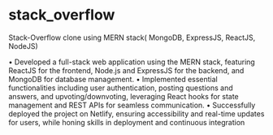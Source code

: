 # stack_overflow
Stack-Overflow clone using MERN stack( MongoDB, ExpressJS, ReactJS, NodeJS)
 
• Developed a full-stack web application using the MERN stack, featuring ReactJS for the frontend, Node.js and
ExpressJS for the backend, and MongoDB for database management.
• Implemented essential functionalities including user authentication, posting questions and answers, and
upvoting/downvoting, leveraging React hooks for state management and REST APIs for seamless communication.
• Successfully deployed the project on Netlify, ensuring accessibility and real-time updates for users, while honing skills in
deployment and continuous integration
